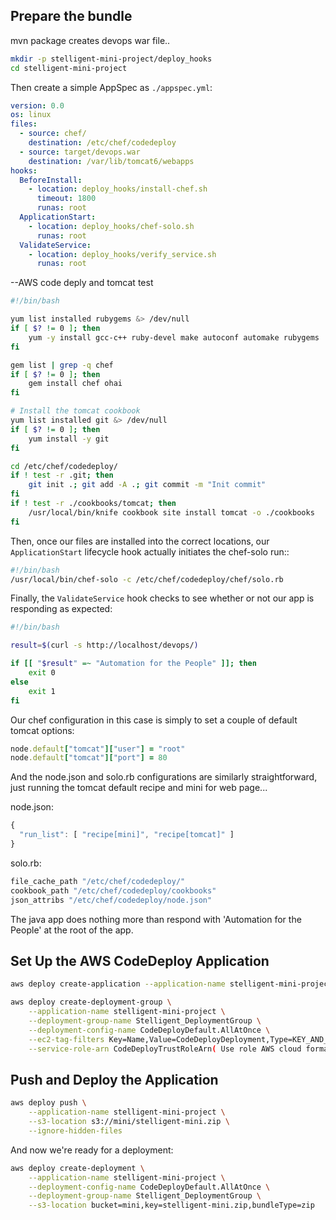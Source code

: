 Prepare the bundle
------------------
mvn package creates devops war file..



```bash
mkdir -p stelligent-mini-project/deploy_hooks
cd stelligent-mini-project
```

Then create a simple AppSpec as `./appspec.yml`:

```yml
version: 0.0
os: linux
files:
  - source: chef/
    destination: /etc/chef/codedeploy
  - source: target/devops.war
    destination: /var/lib/tomcat6/webapps
hooks:
  BeforeInstall:
    - location: deploy_hooks/install-chef.sh
      timeout: 1800
      runas: root
  ApplicationStart:
    - location: deploy_hooks/chef-solo.sh
      runas: root
  ValidateService:
    - location: deploy_hooks/verify_service.sh
      runas: root
```


--AWS code deply and tomcat test

```bash
#!/bin/bash

yum list installed rubygems &> /dev/null
if [ $? != 0 ]; then
    yum -y install gcc-c++ ruby-devel make autoconf automake rubygems
fi

gem list | grep -q chef
if [ $? != 0 ]; then
    gem install chef ohai
fi

# Install the tomcat cookbook
yum list installed git &> /dev/null
if [ $? != 0 ]; then
    yum install -y git
fi

cd /etc/chef/codedeploy/
if ! test -r .git; then 
    git init .; git add -A .; git commit -m "Init commit"
fi
if ! test -r ./cookbooks/tomcat; then
    /usr/local/bin/knife cookbook site install tomcat -o ./cookbooks
fi
```

Then, once our files are installed into the correct locations, our `ApplicationStart` lifecycle hook
actually initiates the chef-solo run::

```bash
#!/bin/bash
/usr/local/bin/chef-solo -c /etc/chef/codedeploy/chef/solo.rb
```

Finally, the `ValidateService` hook checks to see whether or not our app is responding as expected:

```bash
#!/bin/bash

result=$(curl -s http://localhost/devops/)

if [[ "$result" =~ "Automation for the People" ]]; then
    exit 0
else
    exit 1
fi
```

Our chef configuration in this case is simply to set a couple of default tomcat options:

```ruby
node.default["tomcat"]["user"] = "root"
node.default["tomcat"]["port"] = 80
```

And the node.json and solo.rb configurations are similarly straightforward, just running the tomcat
default recipe and mini for web page...

node.json:

```javascript
{
  "run_list": [ "recipe[mini]", "recipe[tomcat]" ]
}
```

solo.rb:

```ruby
file_cache_path "/etc/chef/codedeploy/"
cookbook_path "/etc/chef/codedeploy/cookbooks"
json_attribs "/etc/chef/codedeploy/node.json"
```

The java app does nothing more than respond with 'Automation for the People' at the root of the app.

Set Up the AWS CodeDeploy Application
------------------------------
```sh
aws deploy create-application --application-name stelligent-mini-project
```



```sh
aws deploy create-deployment-group \
    --application-name stelligent-mini-project \
    --deployment-group-name Stelligent_DeploymentGroup \
    --deployment-config-name CodeDeployDefault.AllAtOnce \
    --ec2-tag-filters Key=Name,Value=CodeDeployDeployment,Type=KEY_AND_VALUE \
    --service-role-arn CodeDeployTrustRoleArn( Use role AWS cloud formation stack provided)
```


Push and Deploy the Application
-------------------------------


```sh
aws deploy push \
    --application-name stelligent-mini-project \
    --s3-location s3://mini/stelligent-mini.zip \
    --ignore-hidden-files
```

And now we're ready for a deployment:

```sh
aws deploy create-deployment \
    --application-name stelligent-mini-project \
    --deployment-config-name CodeDeployDefault.AllAtOnce \
    --deployment-group-name Stelligent_DeploymentGroup \
    --s3-location bucket=mini,key=stelligent-mini.zip,bundleType=zip
```
